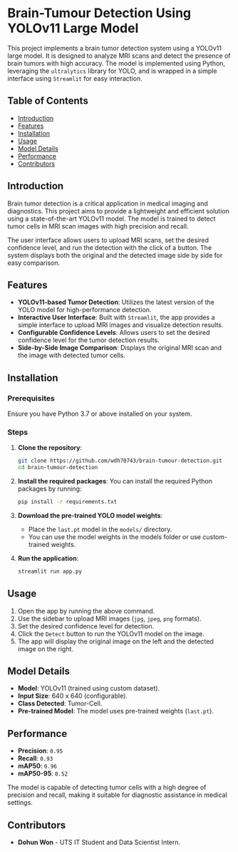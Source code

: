 # Brain-Tumour Detection Using YOLOv11 Large Model

This project implements a brain tumor detection system using a YOLOv11 large model. It is designed to analyze MRI scans and detect the presence of brain tumors with high accuracy. The model is implemented using Python, leveraging the `ultralytics` library for YOLO, and is wrapped in a simple interface using `Streamlit` for easy interaction.

## Table of Contents

- [Introduction](#introduction)
- [Features](#features)
- [Installation](#installation)
- [Usage](#usage)
- [Model Details](#model-details)
- [Performance](#performance)
- [Contributors](#contributors)

## Introduction

Brain tumor detection is a critical application in medical imaging and diagnostics. This project aims to provide a lightweight and efficient solution using a state-of-the-art YOLOv11 model. The model is trained to detect tumor cells in MRI scan images with high precision and recall.

The user interface allows users to upload MRI scans, set the desired confidence level, and run the detection with the click of a button. The system displays both the original and the detected image side by side for easy comparison.

## Features

- **YOLOv11-based Tumor Detection**: Utilizes the latest version of the YOLO model for high-performance detection.
- **Interactive User Interface**: Built with `Streamlit`, the app provides a simple interface to upload MRI images and visualize detection results.
- **Configurable Confidence Levels**: Allows users to set the desired confidence level for the tumor detection results.
- **Side-by-Side Image Comparison**: Displays the original MRI scan and the image with detected tumor cells.

## Installation

### Prerequisites

Ensure you have Python 3.7 or above installed on your system.

### Steps

1. **Clone the repository**:
    ```bash
    git clone https://github.com/wdh70743/brain-tumour-detection.git
    cd brain-tumour-detection
    ```

2. **Install the required packages**:
    You can install the required Python packages by running:
    ```bash
    pip install -r requirements.txt
    ```

3. **Download the pre-trained YOLO model weights**:
    - Place the `last.pt` model in the `models/` directory.
    - You can use the model weights in the models folder or use custom-trained weights.

4. **Run the application**:
    ```bash
    streamlit run app.py
    ```

## Usage

1. Open the app by running the above command.
2. Use the sidebar to upload MRI images (`jpg`, `jpeg`, `png` formats).
3. Set the desired confidence level for detection.
4. Click the `Detect` button to run the YOLOv11 model on the image.
5. The app will display the original image on the left and the detected image on the right.

## Model Details

- **Model**: YOLOv11 (trained using custom dataset).
- **Input Size**: 640 x 640 (configurable).
- **Class Detected**: Tumor-Cell.
- **Pre-trained Model**: The model uses pre-trained weights (`last.pt`).

## Performance

- **Precision**: `0.95`
- **Recall**: `0.93`
- **mAP50**: `0.96`
- **mAP50-95**: `0.52`

The model is capable of detecting tumor cells with a high degree of precision and recall, making it suitable for diagnostic assistance in medical settings.

## Contributors

- **Dohun Won** - UTS IT Student and Data Scientist Intern.
